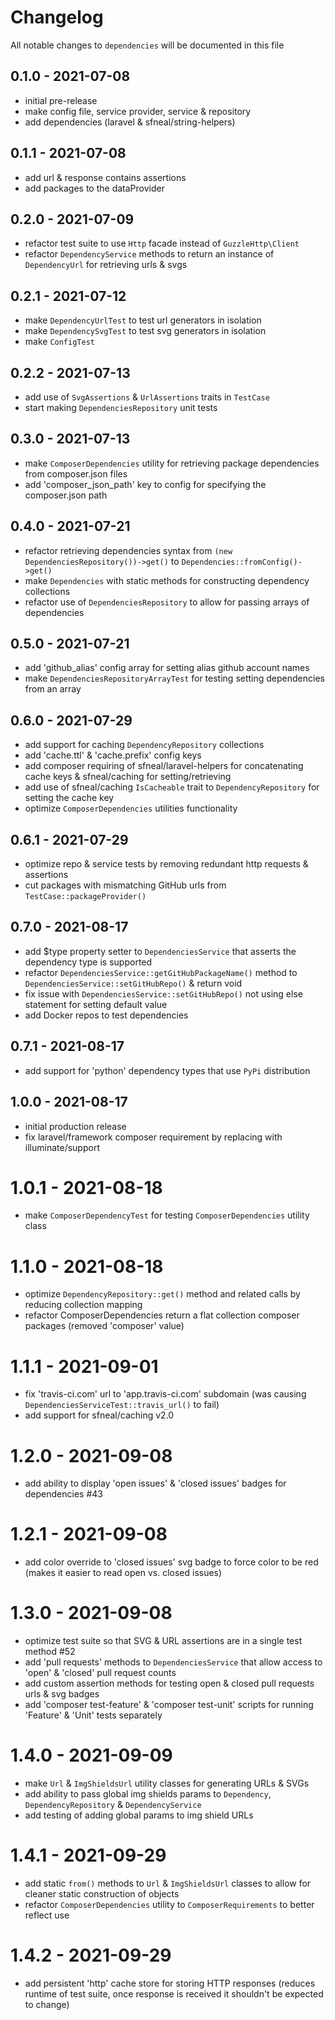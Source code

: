 # Changelog

All notable changes to `dependencies` will be documented in this file


## 0.1.0 - 2021-07-08
- initial pre-release
- make config file, service provider, service & repository
- add dependencies (laravel & sfneal/string-helpers)


## 0.1.1 - 2021-07-08
- add url & response contains assertions
- add packages to the dataProvider


## 0.2.0 - 2021-07-09
- refactor test suite to use `Http` facade instead of `GuzzleHttp\Client`
- refactor `DependencyService` methods to return an instance of `DependencyUrl` for retrieving urls & svgs


## 0.2.1 - 2021-07-12
- make `DependencyUrlTest` to test url generators in isolation
- make `DependencySvgTest` to test svg generators in isolation
- make `ConfigTest`


## 0.2.2 - 2021-07-13
- add use of `SvgAssertions` & `UrlAssertions` traits in `TestCase`
- start making `DependenciesRepository` unit tests


## 0.3.0 - 2021-07-13
- make `ComposerDependencies` utility for retrieving package dependencies from composer.json files
- add 'composer_json_path' key to config for specifying the composer.json path


## 0.4.0 - 2021-07-21
- refactor retrieving dependencies syntax from `(new DependenciesRepository())->get()` to `Dependencies::fromConfig()->get()`
- make `Dependencies` with static methods for constructing dependency collections 
- refactor use of `DependenciesRepository` to allow for passing arrays of dependencies


## 0.5.0 - 2021-07-21
- add 'github_alias' config array for setting alias github account names
- make `DependenciesRepositoryArrayTest` for testing setting dependencies from an array


## 0.6.0 - 2021-07-29
- add support for caching `DependencyRepository` collections
- add 'cache.ttl' & 'cache.prefix' config keys
- add composer requiring of sfneal/laravel-helpers for concatenating cache keys & sfneal/caching for setting/retrieving
- add use of sfneal/caching `IsCacheable` trait to `DependencyRepository` for setting the cache key
- optimize `ComposerDependencies` utilities functionality


## 0.6.1 - 2021-07-29
- optimize repo & service tests by removing redundant http requests & assertions
- cut packages with mismatching GitHub urls from `TestCase::packageProvider()`
 
 
## 0.7.0 - 2021-08-17
- add $type property setter to `DependenciesService` that asserts the dependency type is supported
- refactor `DependenciesService::getGitHubPackageName()` method to `DependenciesService::setGitHubRepo()` & return void
- fix issue with `DependenciesService::setGitHubRepo()` not using else statement for setting default value
- add Docker repos to test dependencies

 
## 0.7.1 - 2021-08-17
- add support for 'python' dependency types that use `PyPi` distribution
 

## 1.0.0 - 2021-08-17
- initial production release
- fix laravel/framework composer requirement by replacing with illuminate/support


# 1.0.1 - 2021-08-18
- make `ComposerDependencyTest` for testing `ComposerDependencies` utility class


# 1.1.0 - 2021-08-18
- optimize `DependencyRepository::get()` method and related calls by reducing collection mapping
- refactor ComposerDependencies return a flat collection composer packages (removed 'composer' value)


# 1.1.1 - 2021-09-01
- fix 'travis-ci.com' url to 'app.travis-ci.com' subdomain (was causing `DependenciesServiceTest::travis_url()` to fail)
- add support for sfneal/caching v2.0


# 1.2.0 - 2021-09-08
- add ability to display 'open issues' & 'closed issues' badges for dependencies #43


# 1.2.1 - 2021-09-08
- add color override to 'closed issues' svg badge to force color to be red (makes it easier to read open vs. closed issues)


# 1.3.0 - 2021-09-08
- optimize test suite so that SVG & URL assertions are in a single test method #52
- add 'pull requests' methods to `DependenciesService` that allow access to 'open' & 'closed' pull request counts
- add custom assertion methods for testing open & closed pull requests urls & svg badges
- add 'composer test-feature' & 'composer test-unit' scripts for running 'Feature' & 'Unit' tests separately


# 1.4.0 - 2021-09-09
- make `Url` & `ImgShieldsUrl` utility classes for generating URLs & SVGs
- add ability to pass global img shields params to `Dependency`, `DependencyRepository` & `DependencyService`
- add testing of adding global params to img shield URLs


# 1.4.1 - 2021-09-29
- add static `from()` methods to `Url` & `ImgShieldsUrl` classes to allow for cleaner static construction of objects
- refactor `ComposerDependencies` utility to `ComposerRequirements` to better reflect use


# 1.4.2 - 2021-09-29
- add persistent 'http' cache store for storing HTTP responses (reduces runtime of test suite, once response is received it shouldn't be expected to change)

